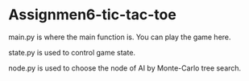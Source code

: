 # Assignmen6-tic-tac-toe


main.py is where the main function is. You can play the game here.

state.py is used to control game state.

node.py is used to choose the node of AI by Monte-Carlo tree search.
